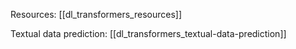 Resources: [[dl_transformers_resources]]


Textual data prediction: [[dl_transformers_textual-data-prediction]]